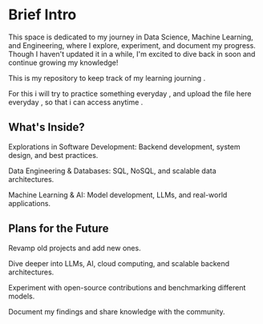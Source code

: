 # Brief Intro

This space is dedicated to my journey in Data Science, Machine Learning, and Engineering, where I explore, experiment, and document my progress. Though I haven't updated it in a while, I'm excited to dive back in soon and continue growing my knowledge!

This is my repository to keep track of my learning journing .

For this i will try to practice something everyday , and upload the file here everyday , so that i can access anytime .


## What's Inside?
Explorations in Software Development: Backend development, system design, and best practices.

Data Engineering & Databases: SQL, NoSQL, and scalable data architectures.

Machine Learning & AI: Model development, LLMs, and real-world applications.

## Plans for the Future

Revamp old projects and add new ones.

Dive deeper into LLMs, AI, cloud computing, and scalable backend architectures.

Experiment with open-source contributions and benchmarking different models.

Document my findings and share knowledge with the community.
